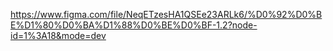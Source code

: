 https://www.figma.com/file/NeqETzesHA1QSEe23ARLk6/%D0%92%D0%BE%D1%80%D0%BA%D1%88%D0%BE%D0%BF-1.2?node-id=1%3A18&mode=dev
